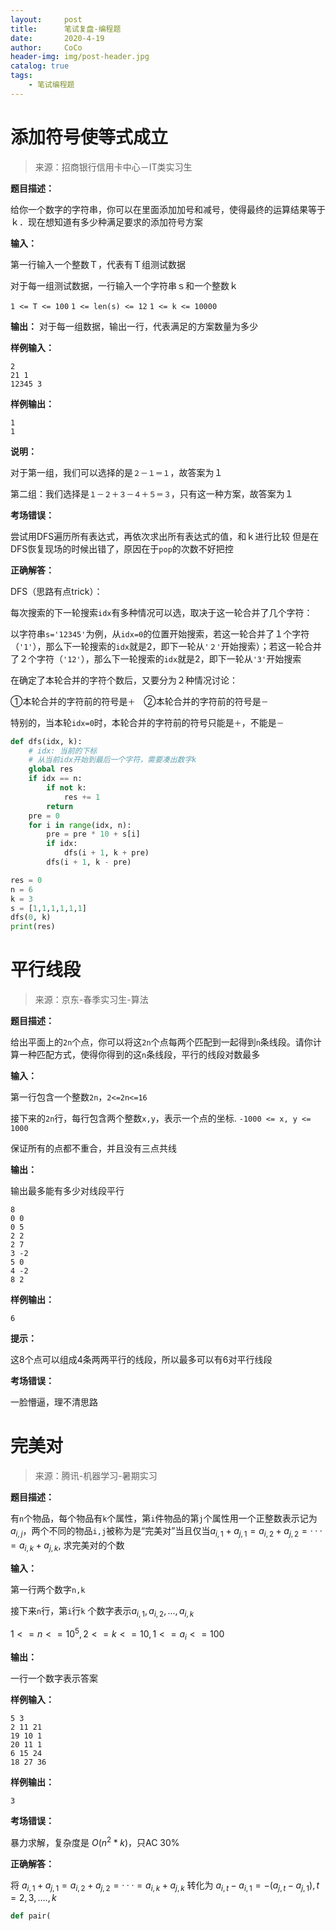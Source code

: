 ```yaml
---
layout:     post
title:      笔试复盘-编程题
date:       2020-4-19
author:     CoCo
header-img: img/post-header.jpg
catalog: true
tags:
    - 笔试编程题
---
```


<head>
    <script src="https://cdn.mathjax.org/mathjax/latest/MathJax.js?config=TeX-AMS-MML_HTMLorMML" type="text/javascript"></script>
    <script type="text/x-mathjax-config">
        MathJax.Hub.Config({
            tex2jax: {
            skipTags: ['script', 'noscript', 'style', 'textarea', 'pre'],
            inlineMath: [['$','$']]
            }
        });
    </script>
</head>

# 添加符号使等式成立
> 来源：招商银行信用卡中心－IT类实习生

**题目描述：**

给你一个数字的字符串，你可以在里面添加加号和减号，使得最终的运算结果等于ｋ．现在想知道有多少种满足要求的添加符号方案

**输入：**

第一行输入一个整数Ｔ，代表有Ｔ组测试数据

对于每一组测试数据，一行输入一个字符串ｓ和一个整数ｋ

`1 <= T <= 100`  `1 <= len(s) <= 12`  `1 <= k <= 10000`

**输出：**
对于每一组数据，输出一行，代表满足的方案数量为多少

**样例输入：**
```
2
21 1
12345 3
```
**样例输出：**
```
1
1
```
**说明：**

对于第一组，我们可以选择的是`２－１＝１`，故答案为１

第二组：我们选择是`１－２＋３－４＋５＝３`，只有这一种方案，故答案为１

**考场错误：**

尝试用DFS遍历所有表达式，再依次求出所有表达式的值，和ｋ进行比较
但是在DFS恢复现场的时候出错了，原因在于`pop`的次数不好把控

**正确解答：**

DFS（思路有点trick）：

每次搜索的下一轮搜索`idx`有多种情况可以选，取决于这一轮合并了几个字符：

以字符串`s='12345'`为例，从`idx=0`的位置开始搜索，若这一轮合并了１个字符（`'1'`），那么下一轮搜索的`idx`就是2，即下一轮从`'２'`开始搜索）；若这一轮合并了２个字符（`'12'`），那么下一轮搜索的`idx`就是2，即下一轮从`'3'`开始搜索

在确定了本轮合并的字符个数后，又要分为２种情况讨论：

①本轮合并的字符前的符号是`＋`　②本轮合并的字符前的符号是`－`

特别的，当本轮`idx=0`时，本轮合并的字符前的符号只能是`＋`，不能是`－`
```py
def dfs(idx, k):
    # idx: 当前的下标
    # 从当前idx开始到最后一个字符，需要凑出数字k
    global res
    if idx == n:
        if not k:
            res += 1
        return
    pre = 0
    for i in range(idx, n): 
        pre = pre * 10 + s[i]
        if idx:
            dfs(i + 1, k + pre)
        dfs(i + 1, k - pre)

res = 0
n = 6
k = 3
s = [1,1,1,1,1,1]
dfs(0, k)
print(res)　　
```


# 平行线段
> 来源：京东-春季实习生-算法

**题目描述：**

给出平面上的`2n`个点，你可以将这`2n`个点每两个匹配到一起得到`n`条线段。请你计算一种匹配方式，使得你得到的这`n`条线段，平行的线段对数最多

**输入：**

第一行包含一个整数`2n`，`2<=2n<=16`

接下来的`2n`行，每行包含两个整数`x,y`，表示一个点的坐标.  `-1000 <= x, y <= 1000`

保证所有的点都不重合，并且没有三点共线

**输出：**

输出最多能有多少对线段平行
```
8
0 0
0 5 
2 2
2 7
3 -2
5 0
4 -2
8 2
```

**样例输出：**
```
6
```
**提示：**

这8个点可以组成4条两两平行的线段，所以最多可以有6对平行线段

**考场错误：**

一脸懵逼，理不清思路

# 完美对
> 来源：腾讯-机器学习-暑期实习

**题目描述：**

有`n`个物品，每个物品有`k`个属性，第`i`件物品的第`j`个属性用一个正整数表示记为$a_{i,j}$，两个不同的物品`i,j`被称为是“完美对”当且仅当$a_{i,1} + a_{j,1} = a_{i,2} + a_{j,2} = ··· = a_{i,k} + a_{j,k}$, 求完美对的个数

**输入：**

第一行两个数字`n,k`

接下来`n`行，第`i`行`k`    个数字表示$a_{i,1},a_{i,2},...,a_{i,k}$

$1 <= n <= 10^5, 2 <= k <= 10, 1 <= a_i <= 100$

**输出：**

一行一个数字表示答案

**样例输入：**
```
5 3
2 11 21
19 10 1
20 11 1
6 15 24
18 27 36
```
**样例输出：**
```
3
```
**考场错误：**

暴力求解，复杂度是 $O(n^2*k)$，只AC 30%

**正确解答：**

将 $a_{i,1} + a_{j,1} = a_{i,2} + a_{j,2} = ··· = a_{i,k} + a_{j,k}$ 转化为 $a_{i,t} - a_{i,1} = -(a_{j,t} - a_{j,1}), t = 2, 3, .... , k$ 
```py
def pair(
```


